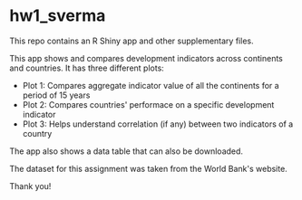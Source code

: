 # hw1_sverma
This repo contains an R Shiny app and other supplementary files.

This app shows and compares development indicators across continents and countries.
It has three different plots:

- Plot 1: Compares aggregate indicator value of all the continents for a period of 15 years
- Plot 2: Compares countries' performace on a specific development indicator
- Plot 3: Helps understand correlation (if any) between two indicators of a country

The app also shows a data table that can also be downloaded.

The dataset for this assignment was taken from the World Bank's website.

Thank you!
